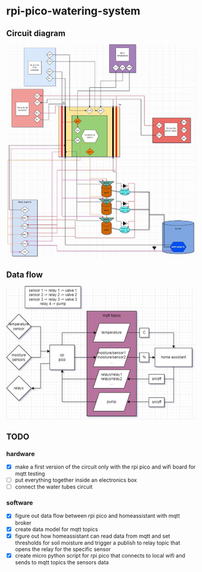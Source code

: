 # rpi-pico-watering-system

## Circuit diagram

![circuit diagram](doc/pico-w.jpg "circuit diagram")

## Data flow

![data flow](doc/data-flow.jpg "data flow")

## TODO
### hardware
- [x] make a first version of the circuit only with the rpi pico and wifi board for mqtt testing
- [ ] put everything together inside an electronics box
- [ ] connect the water tubes circuit
### software
- [x] figure out data flow between rpi pico and homeassistant with mqtt broker
- [x] create data model for mqtt topics
- [x] figure out how homeassistant can read data from mqtt and set thresholds for soil moisture and trigger a publish to relay topic that opens the relay for the specific sensor
- [X] create micro python script for rpi pico that connects to local wifi and sends to mqtt topics the sensors data
